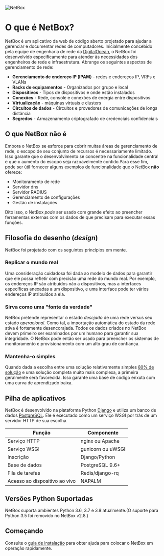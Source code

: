 ![NetBox](netbox_logo.svg "NetBox logo")

# O que é NetBox?

NetBox é um aplicativo da web de código aberto projetado para ajudar a gerenciar e documentar redes de computadores. Inicialmente concebido pela equipe de engenharia de rede da [DigitalOcean](https://www.digitalocean.com/), o NetBox foi desenvolvido especificamente para atender às necessidades dos engenheiros de rede e infraestrutura. Abrange os seguintes aspectos de gerenciamento de rede:

- **Gerenciamento de endereço IP (IPAM)** - redes e endereços IP, VRFs e VLANs
- **Racks de equipamentos** - Organizados por grupo e local
- **Dispositivos** - Tipos de dispositivos e onde estão instalados
- **Conexões** - Rede, console e conexões de energia entre dispositivos
- **Virtualização** - máquinas virtuais e clusters
- **Circuitos de dados** - Circuitos e provedores de comunicações de longa distância
- **Segredos** - Armazenamento criptografado de credenciais confidenciais
  
## O que NetBox não é

Embora o NetBox se esforce para cobrir muitas áreas de gerenciamento de rede, o escopo de seu conjunto de recursos é necessariamente limitado. Isso garante que o desenvolvimento se concentre na funcionalidade central e que o aumento do escopo seja razoavelmente contido.Para esse fim, pode ser útil fornecer alguns exemplos de funcionalidade que o NetBox **não** oferece:

- Monitoramento de rede
- Servidor dns
- Servidor RADIUS
- Gerenciamento de configurações
- Gestão de instalações

Dito isso, o NetBox _pode_ ser usado com grande efeito ao preencher ferramentas externas com os dados de que precisam para executar essas funções.

## Filosofia do desenho (*design*)

NetBox foi projetado com os seguintes princípios em mente.

### Replicar o mundo real

Uma consideração cuidadosa foi dada ao modelo de dados para garantir que ele possa refletir com precisão uma rede do mundo real. Por exemplo, os endereços IP são atribuídos não a dispositivos, mas a interfaces específicas anexadas a um dispositivo, e uma interface pode ter vários endereços IP atribuídos a ela.

### Sirva como uma "fonte da verdade"

NetBox pretende representar o estado _desejado_ de uma rede versus seu estado _operacional_. Como tal, a importação automática do estado da rede ativa é fortemente desencorajada. Todos os dados criados no NetBox devem primeiro ser examinados por um humano para garantir sua integridade. O NetBox pode então ser usado para preencher os sistemas de monitoramento e provisionamento com um alto grau de confiança.

### Mantenha-o simples

Quando dada a escolha entre uma solução relativamente simples [80% de solução](https://pt.wikipedia.org/wiki/Princ%C3%ADpio_de_Pareto) e uma solução completa muito mais complexa, a primeira geralmente será favorecida. Isso garante uma base de código enxuta com uma curva de aprendizado baixa.

## Pilha de aplicativos

NetBox é desenvolvido na plataforma Python [Django](https://djangoproject.com/) e utiliza um banco de dados [PostgreSQL](https://www.postgresql.org/). Ele é executado como um serviço WSGI por trás de um servidor HTTP de sua escolha.

| Função                        | Componente        |
| ----------------------------- | ----------------- |
| Serviço HTTP                  | nginx ou Apache   |
| Serviço WSGI                  | gunicorn ou uWSGI |
| Inscrição                     | Django/Python     |
| Base de dados                 | PostgreSQL 9.6+   |
| Fila de tarefas               | Redis/django-rq   |
| Acesso ao dispositivo ao vivo | NAPALM            |

## Versões Python Suportadas

NetBox suporta ambientes Python 3.6, 3.7 e 3.8 atualmente.(O suporte para Python 3.5 foi removido no NetBox v2.8.)

## Começando

Consulte o [guia de instalação](installation/index.md) para obter ajuda para colocar o NetBox em operação rapidamente.
